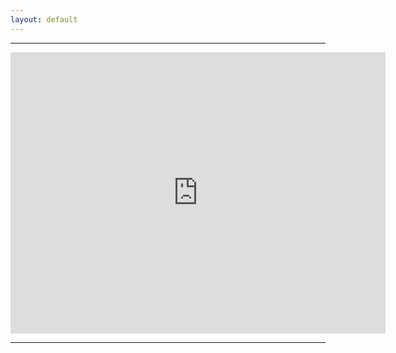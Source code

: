 ```yaml
---
layout: default 
---
```


---
<iframe src="https://www.google.com/maps/embed?pb=!1m18!1m12!1m3!1d2231.9100899113882!2d-4.821544048014752!3d55.98558698052122!2m3!1f0!2f0!3f0!3m2!1i1024!2i768!4f13.1!3m3!1m2!1s0x4889af71c621e9eb%3A0x97f410cf6b1c605f!2sKilcreggan+Garage+%26+MOT+Centre!5e0!3m2!1sen!2suk!4v1521543728646" width="600" height="450" frameborder="0" style="border:0" allowfullscreen></iframe>

---
